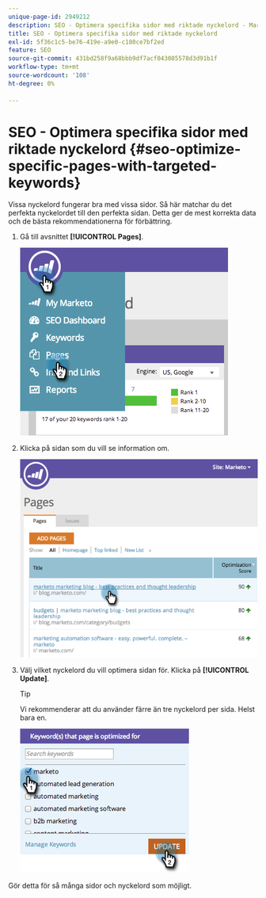 ```yaml
---
unique-page-id: 2949212
description: SEO - Optimera specifika sidor med riktade nyckelord - Marketo Docs - produktdokumentation
title: SEO - Optimera specifika sidor med riktade nyckelord
exl-id: 5f36c1c5-be76-419e-a9e0-c180ce7bf2ed
feature: SEO
source-git-commit: 431bd258f9a68bbb9df7acf043085578d3d91b1f
workflow-type: tm+mt
source-wordcount: '108'
ht-degree: 0%

---
```


# SEO - Optimera specifika sidor med riktade nyckelord {#seo-optimize-specific-pages-with-targeted-keywords}

Vissa nyckelord fungerar bra med vissa sidor. Så här matchar du det perfekta nyckelordet till den perfekta sidan. Detta ger de mest korrekta data och de bästa rekommendationerna för förbättring.

1. Gå till avsnittet **[!UICONTROL Pages]**.

   ![](assets/image2014-9-18-12-3a52-3a28.png)

1. Klicka på sidan som du vill se information om.

   ![](assets/image2014-9-18-12-3a52-3a41.png)

1. Välj vilket nyckelord du vill optimera sidan för. Klicka på **[!UICONTROL Update]**.

   >[!TIP]
   >
   >Vi rekommenderar att du använder färre än tre nyckelord per sida. Helst bara en.

   ![](assets/image2014-9-18-12-3a52-3a46.png)

Gör detta för så många sidor och nyckelord som möjligt.
